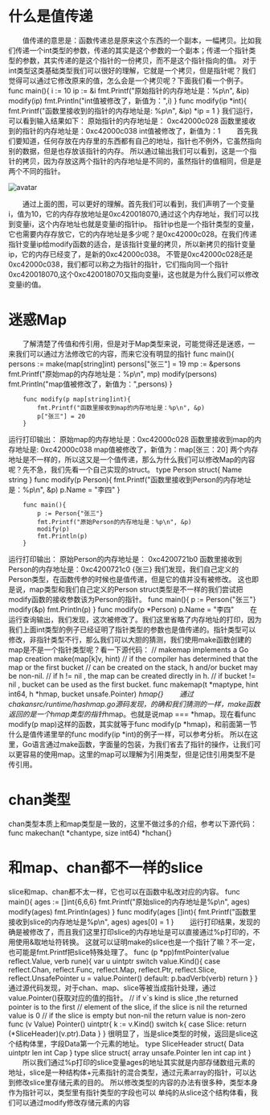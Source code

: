 
# 什么是值传递
&emsp;&emsp;值传递的意思是：函数传递总是原来这个东西的一个副本，一幅拷贝。比如我们传递一个int类型的参数，传递的其实是这个参数的一个副本；传递一个指针类型的参数，其实传递的是这个指针的一份拷贝，而不是这个指针指向的值。
对于int类型这类基础类型我们可以很好的理解，它就是一个拷贝，但是指针呢？我们觉得可以通过它修改原来的值，怎么会是一个拷贝呢？下面我们看一个例子。
		func main(){
		    i := 10
		    ip := &i
		    fmt.Printf("原始指针的内存地址是：%p\n", &ip)
		    modify(ip)
		    fmt.Println("int值被修改了，新值为：",i)
		}
		func modify(ip *int){
		    fmt.Printf("函数里接收到的指针的内存地址是: %p\n", &ip)
		    *ip = 1
		}
我们运行，可以看到输入结果如下：
		原始指针的内存地址是： 0xc42000c028
		函数里接收到的指针的内存地址是：0xc42000c038
		int值被修改了，新值为：1
&emsp;&emsp;首先我们要知道，任何存放在内存里的东西都有自己的地址，指针也不例外，它虽然指向别的数据，但是也存放该指针的内存。
所以通过输出我们可以看到，这是一个指针的拷贝，因为存放这两个指针的内存地址是不同的，虽然指针的值相同，但是是两个不同的指针。

![avatar](https://cdn.jsdelivr.net/gh/facedamon/MarkDownPhotos@master/other/golang是值传递.png)

&emsp;&emsp;通过上面的图，可以更好的理解。首先我们可以看到，我们声明了一个变量i，值为10，它的内存存放地址是0xc420018070,通过这个内存地址，我们可以找到变量i，这个内存地址也就是变量i的指针ip。
指针ip也是一个指针类型的变量，它也需要内存存放它，它的内存地址是多少呢？是0xc42000c028。在我们传递指针变量ip给modify函数的适合，是该指针变量的拷贝，所以新拷贝的指针变量ip，它的内存已经变了，是新的0xc42000c038。
不管是0xc42000c028还是0xc42000c038，我们都可以称之为指针的指针，它们指向同一个指针0xc420018070,这个0xc420018070又指向变量i，这也就是为什么我们可以修改变量i的值。
# 迷惑Map
&emsp;&emsp;了解清楚了传值和传引用，但是对于Map类型来说，可能觉得还是迷惑，一来我们可以通过方法修改它的内容，而来它没有明显的指针
		func main(){
		    persons := make(map[string]int)
		    persons["张三"] = 19
		    mp := &persons
		    fmt.Printf("原始map的内存地址是：%p\n", mp)
		    modify(persons)
		    fmt.Println("map值被修改了，新值为：",persons)
		}
		
		func modify(p map[string]int){
		    fmt.Printf("函数里接收到map的内存地址是：%p\n", &p)
		    p["张三"] = 20
		}
运行打印输出：
		原始map的内存地址是：0xc42000c028
		函数里接收到map的内存地址是: 0xc42000c038
		map值被修改了，新值为：map[张三：20]
两个内存地址是不一样的，所以这又是一个值传递，那么为什么我们可以修改Map的内容呢？先不急，我们先看一个自己实现的struct。
		type Person struct{
		    Name string
		}
		func modify(p Person){
		    fmt.Printf("函数里接收到Person的内存地址是：%p\n", &p)
		    p.Name = "李四"
		}
		
		func main(){
		    p := Person{"张三"}
		    fmt.Printf("原始Person的内存地址是：%p\n", &p)
		    modify(p)
		    fmt.Println(p)
		}
运行打印输出：
		原始Person的内存地址是： 0xc4200721b0
		函数里接收到Person的内存地址是：0xc4200721c0
		{张三}
我们发现，我们自己定义的Person类型，在函数传参的时候也是值传递，但是它的值并没有被修改。
这也即是说，map类型和我们自己定义的Person struct类型是不一样的我们尝试把modify函数的接收参数该为Person的指针。
		func main(){
		    p := Person{"张三"}
		    modify(&p)
		    fmt.Println(p)
		}
		func modify(p *Person)
		    p.Name = "李四"
&emsp;&emsp;在运行查询输出，我们发现，这次被修改了。我们这里省略了内存地址的打印，因为我们上面int类型的例子已经证明了指针类型的参数也是值传递的。指针类型可以修改，非指针类型不行，那么我们可以大胆的猜测，我们使用make函数创建的map是不是一个指针类型呢？看一下源代码：
		// makemap implements a Go map creation make(map[k]v, hint)
		// if the compiler has determined that the map or the first bucket
		// can be created on the stack, h and/or bucket may be non-nil.
		// if h != nil , the map can be created directly in h.
		// if bucket != nil , bucket can be used as the first bucket.
		func makemap(t *maptype, hint int64, h *hmap, bucket unsafe.Pointer) *hmap{}
&emsp;&emsp;通过chakansrc/runtime/hashmap.go源码发现，的确和我们猜测的一样，make函数返回的是一个hmap类型的指针*hmap。也就是说map === *hmap。现在看func modify(p map)这样的函数，其实就等于func modify(p *hmap)，和前面第一节什么是值传递里举的func modify(ip *int)的例子一样，可以参考分析。
所以在这里，Go语言通过make函数，字面量的包装，为我们省去了指针的操作，让我们可以更容易的使用map。这里的map可以理解为引用类型，但是记住引用类型不是传引用。
# chan类型
chan类型本质上和map类型是一致的，这里不做过多的介绍，参考以下源代码：
		func makechan(t *chantype, size int64) *hchan{}
# 和map、chan都不一样的slice
slice和map、chan都不太一样，它也可以在函数中私改对应的内容。
		func main(){
		    ages := []int{6,6,6}
		    fmt.Printf("原始slice的内存地址是%p\n", ages)
		    modify(ages)
		    fmt.Println(ages)
		}
		func modify(ages []int){
		    fmt.Printf("函数里接收到slice的内存地址是%p\n", ages)
		    ages[0] = 1
		}
&emsp;&emsp;运行打印结果，发现的确是被修改了，而且我们这里打印slice的内存地址是可以直接通过%p打印的，不用使用&取地址符转换。
这就可以证明make的slice也是一个指针了嘛？不一定，也可能是fmt.Printf把slice特殊处理了。
		func (p *pp)fmtPointer(value reflect.Value, verb rune){
		    var u uintptr
		    switch value.Kind(){
		        case reflect.Chan, reflect.Func, reflect.Map, reflect.Ptr, reflect.Slice, reflect.UnsafePointer
		            u = value.Pointer()
		        default:
		            p.badVerb(verb)
		            return
		    }
		}
通过源代码发现，对于chan、map、slice等被当成指针处理，通过value.Pointer()获取对应的值的指针。
		// if v`s kind is slice ,the returned pointer is to the first
		// element of the slice, if the slice is nil the returned value is 0
		// if the slice is empty but non-nil the return value is non-zero
		func (v Value) Pointer() uintptr{
		    k := v.Kind()
		    switch k{
		        case Slice: return (*SliceHeader)(v.ptr).Data
		    }
		}
很明显了，当是slice类型的时候，返回是slice这个结构体里，字段Data第一个元素的地址。
		type SliceHeader struct{
		    Data uintptr
		    len int
		    Cap
		}
		type slice struct{
		    array unsafe.Pointer
		    len int
		    cap int
		}
&emsp;&emsp;所以我们通过%p打印的slice变量ages的地址其实就是内部存储数组元素的地址，slice是一种结构体+元素指针的混合类型，通过元素array的指针，可以达到修改slice里存储元素的目的。
所以修改类型的内容的办法有很多种，类型本身作为指针可以，类型里有指针类型的字段也可以
单纯的从slice这个结构体看，我们可以通过modify修改存储元素的内容
